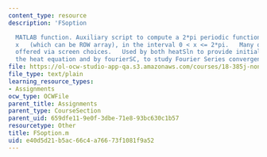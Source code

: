 ```yaml
---
content_type: resource
description: 'FSoption

  MATLAB function. Auxiliary script to compute a 2*pi periodic function of the array
  x   (which can be ROW array), in the interval 0 < x <= 2*pi.   Many options are
  offered via screen choices.   Used by both heatSln to provide initial values for
  the heat equation and by fourierSC, to study Fourier Series convergence.'
file: https://ol-ocw-studio-app-qa.s3.amazonaws.com/courses/18-385j-nonlinear-dynamics-and-chaos-fall-2004/e40d5d21b5ac66c4a76673f1081f9a52_FSoption.m
file_type: text/plain
learning_resource_types:
- Assignments
ocw_type: OCWFile
parent_title: Assignments
parent_type: CourseSection
parent_uid: 659dfe11-9e0f-3dbe-71e8-93bc630c1b57
resourcetype: Other
title: FSoption.m
uid: e40d5d21-b5ac-66c4-a766-73f1081f9a52
---
```


